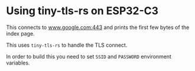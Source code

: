 # Using tiny-tls-rs on ESP32-C3

This connects to www.google.com:443 and prints the first few bytes of the index page.

This uses `tiny-tls-rs` to handle the TLS connect.

In order to build this you need to set `SSID` and `PASSWORD` environment variables.
